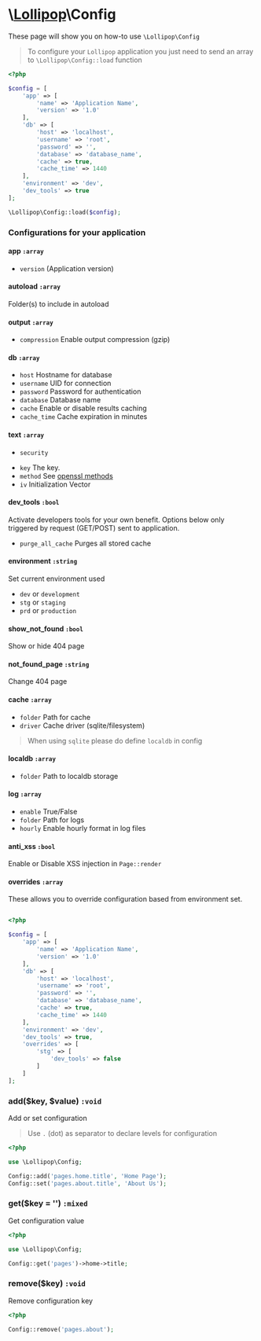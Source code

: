 # \\[Lollipop](https://github.com/jabernardo/lollipop-php)\Config

These page will show you on how-to use ```\Lollipop\Config``` 

> To configure your ```Lollipop``` application you just need to send an array to 
> ```\Lollipop\Config::load``` function

```php
<?php

$config = [
    'app' => [
        'name' => 'Application Name',
        'version' => '1.0'
    ],
    'db' => [
        'host' => 'localhost',
        'username' => 'root',
        'password' => '',
        'database' => 'database_name',
        'cache' => true,
        'cache_time' => 1440
    ],
    'environment' => 'dev',
    'dev_tools' => true
];

\Lollipop\Config::load($config);


```

### Configurations for your application

#### app ```:array```
- ```version``` (Application version)

#### autoload ```:array```
Folder(s) to include in autoload

#### output ```:array```
- ```compression``` Enable output compression (gzip)

#### db ```:array```
- ```host``` Hostname for database
- ```username``` UID for connection
- ```password``` Password for authentication
- ```database``` Database name
- ```cache``` Enable or disable results caching
- ```cache_time``` Cache expiration in minutes

#### text ```:array```
* ```security```
+ ```key``` The key.
+ ```method``` See [openssl methods](https://secure.php.net/manual/en/function.openssl-get-cipher-methods.php)
+ ```iv``` Initialization Vector

#### dev_tools ```:bool```
Activate developers tools for your own benefit. Options below only triggered by request (GET/POST) sent to application.

- ```purge_all_cache``` Purges all stored cache

#### environment ```:string```
Set current environment used

- ```dev``` or ```development```
- ```stg``` or ```staging```
- ```prd``` or ```production```

#### show_not_found ```:bool```
Show or hide 404 page

#### not_found_page ```:string```
Change 404 page

#### cache ```:array```

- ```folder``` Path for cache
- ```driver``` Cache driver (sqlite/filesystem)

> When using `sqlite` please do define `localdb` in config

#### localdb ```:array```

- ```folder``` Path to localdb storage

#### log ```:array```

- ```enable``` True/False
- ```folder``` Path for logs
- ```hourly``` Enable hourly format in log files

#### anti_xss ```:bool```

Enable or Disable XSS injection in ```Page::render```

#### overrides ```:array```
These allows you to override configuration based from environment set.

```php

<?php

$config = [
    'app' => [
        'name' => 'Application Name',
        'version' => '1.0'
    ],
    'db' => [
        'host' => 'localhost',
        'username' => 'root',
        'password' => '',
        'database' => 'database_name',
        'cache' => true,
        'cache_time' => 1440
    ],
    'environment' => 'dev',
    'dev_tools' => true,
    'overrides' => [
        'stg' => [
            'dev_tools' => false
        ]
    ]
];

```

### add($key, $value) ```:void```
Add or set configuration

> Use `.` (dot) as separator to declare levels for configuration

```php
<?php

use \Lollipop\Config;

Config::add('pages.home.title', 'Home Page');
Config::set('pages.about.title', 'About Us');

```

### get($key = '') ```:mixed```
Get configuration value

```php
<?php

use \Lollipop\Config;

Config::get('pages')->home->title;

```

### remove($key) ```:void```
Remove configuration key

```php
<?php

Config::remove('pages.about');

```
